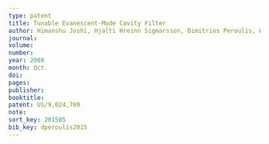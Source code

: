 ```yaml
---
type: patent
title: Tunable Evanescent-Mode Cavity Filter
author: Himanshu Joshi, Hjalti Hreinn Sigmarsson, Dimitrios Peroulis, William J Chappell, Xiaoguang Liu
journal:
volume:
number:
year: 2008
month: Oct.
doi:
pages:
publisher:
booktitle:
patent: US/9,024,709
note:
sort_key: 201505
bib_key: dperoulis2015
---
```

